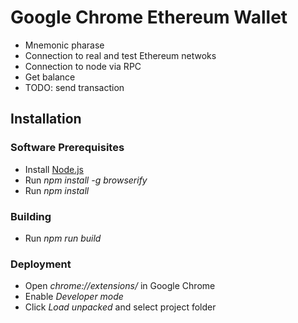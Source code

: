 # Google Chrome Ethereum Wallet
  - Mnemonic pharase
  - Connection to real and test Ethereum netwoks
  - Connection to node via RPC
  - Get balance
  - TODO: send transaction

## Installation

### Software Prerequisites
  - Install [Node.js](https://nodejs.org/)
  - Run *npm install -g browserify*
  - Run *npm install*

### Building
  - Run *npm run build*

### Deployment
  - Open *chrome://extensions/* in Google Chrome
  - Enable *Developer mode*
  - Click *Load unpacked* and select project folder
